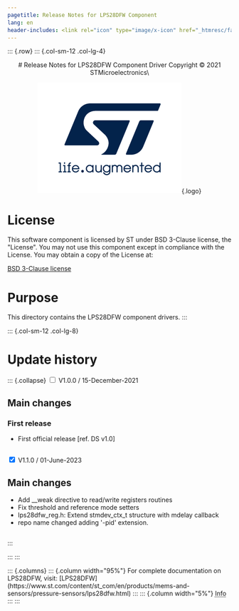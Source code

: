 ```yaml
---
pagetitle: Release Notes for LPS28DFW Component
lang: en
header-includes: <link rel="icon" type="image/x-icon" href="_htmresc/favicon.png" />
---
```


::: {.row}
::: {.col-sm-12 .col-lg-4}

<center>
# Release Notes for LPS28DFW Component Driver
Copyright &copy; 2021 STMicroelectronics\

[![ST logo](_htmresc/st_logo_2020.png)](https://www.st.com){.logo}
</center>

# License

This software component is licensed by ST under BSD 3-Clause license, the "License".
You may not use this component except in compliance with the License. You may obtain a copy of the License at:

[BSD 3-Clause license](https://opensource.org/licenses/BSD-3-Clause)

# Purpose

This directory contains the LPS28DFW component drivers.
:::

::: {.col-sm-12 .col-lg-8}
# Update history

::: {.collapse}
<input type="checkbox" id="collapse-section1" aria-hidden="true">
<label for="collapse-section1" aria-hidden="true">V1.0.0 / 15-December-2021</label>
<div>

## Main changes

### First release

- First official release [ref. DS v1.0]

##
</div>

<input type="checkbox" id="collapse-section2" checked aria-hidden="true">
<label for="collapse-section2" aria-hidden="true">V1.1.0 / 01-June-2023</label>
<div>

## Main changes

- Add __weak directive to read/write registers routines
- Fix threshold and reference mode setters
- lps28dfw_reg.h: Extend stmdev_ctx_t structure with mdelay callback
- repo name changed adding '-pid' extension.

##

</div>
:::

:::
:::

<footer class="sticky">
::: {.columns}
::: {.column width="95%"}
For complete documentation on LPS28DFW,
visit:
[LPS28DFW](https://www.st.com/content/st_com/en/products/mems-and-sensors/pressure-sensors/lps28dfw.html)
:::
::: {.column width="5%"}
<abbr title="Based on template cx566953 version 2.0">Info</abbr>
:::
:::
</footer>
